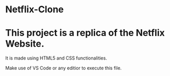 # Netflix-Clone
# This project is a replica of the Netflix Website.
It is made using HTML5 and CSS functionalities.

Make use of VS Code or any editior to execute this file.
